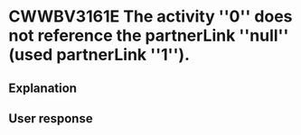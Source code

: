 # CWWBV3161E The activity ''0'' does not reference the partnerLink ''null'' (used partnerLink ''1'').

## Explanation

## User response